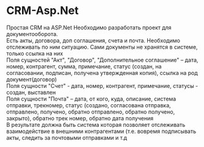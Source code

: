 # CRM-Asp.Net
Простая CRM на ASP.Net
Необходимо разработать проект для документооборота. <br>
Есть акты, договора, доп соглашения, счета и почта. Необходимо отслеживать по ним ситуацию. Сами документы не хранятся в системе, только ссылка на них <br>
Поля сущностей "Акт", "Договор", "Дополнительное соглашение" – дата, номер, контрагент, сумма, примечание, статус (создан, на согласовании, подписан, получена утвержденная копия), ссылка на род документ(договор) <br>
Поля сущности "Счет" - дата, номер, контрагент, примечание, статусы - создан, выставлен <br>
Поля сущности "Почта" – дата, от кого, куда, описание, система отправки, трекномер, статус (создано, согласована отправка, отправлено, получено, обратно отправлено, обратно получено, закрыто), обратно трек номер, обратно дата получения <br>
В результате должна быть система которая позволяет отслеживать взаимодействие в внешними контрагентами (т.е. вовремя подписывать акты, следить за почтовыми отправками и т.д
